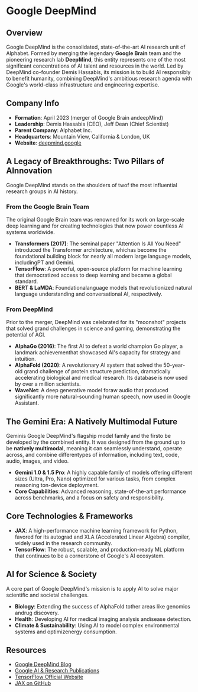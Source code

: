 ﻿# Google DeepMind

## Overview
Google DeepMind is the consolidated, state-of-the-art AI research unit of Alphabet. Formed by merging the legendary **Google Brain** team and the pioneering research lab **DeepMind**, this entity represents one of the most significant concentrations of AI talent and resources in the world. Led by DeepMind co-founder Demis Hassabis, its mission is to build AI responsibly to benefit humanity, combining DeepMind's ambitious research agenda with Google's world-class infrastructure and engineering expertise.

## Company Info
- **Formation**: April 2023 (merger of Google Brain andeepMind)
- **Leadership**: Demis Hassabis (CEO), Jeff Dean (Chief Scientist)
- **Parent Company**: Alphabet Inc.
- **Headquarters**: Mountain View, California & London, UK
- **Website**: [deepmind.google](https://deepmind.google/)

## A Legacy of Breakthroughs: Two Pillars of AInnovation
Google DeepMind stands on the shoulders of twof the most influential research groups in AI history.

### From the Google Brain Team
The original Google Brain team was renowned for its work on large-scale deep learning and for creating technologies that now power countless AI systems worldwide.
- **Transformers (2017)**: The seminal paper "Attention Is All You Need" introduced the Transformer architecture, whichas become the foundational building block for nearly all modern large language models, includingPT and Gemini.
- **TensorFlow**: A powerful, open-source platform for machine learning that democratized access to deep learning and became a global standard.
- **BERT & LaMDA**: Foundationalanguage models that revolutionized natural language understanding and conversational AI, respectively.

### From DeepMind
Prior to the merger, DeepMind was celebrated for its "moonshot" projects that solved grand challenges in science and gaming, demonstrating the potential of AGI.
- **AlphaGo (2016)**: The first AI to defeat a world champion Go player, a landmark achievementhat showcased AI's capacity for strategy and intuition.
- **AlphaFold (2020)**: A revolutionary AI system that solved the 50-year-old grand challenge of protein structure prediction, dramatically accelerating biological and medical research. Its database is now used by over a million scientists.
- **WaveNet**: A deep generative model foraw audio that produced significantly more natural-sounding human speech, now used in Google Assistant.

## The Gemini Era: A Natively Multimodal Future
Geminis Google DeepMind's flagship model family and the firsto be developed by the combined entity. It was designed from the ground up to be **natively multimodal**, meaning it can seamlessly understand, operate across, and combine differentypes of information, including text, code, audio, images, and video.
- **Gemini 1.0 & 1.5 Pro**: A highly capable family of models offering different sizes (Ultra, Pro, Nano) optimized for various tasks, from complex reasoning ton-device deployment.
- **Core Capabilities**: Advanced reasoning, state-of-the-art performance across benchmarks, and a focus on safety and responsibility.

## Core Technologies & Frameworks
- **JAX**: A high-performance machine learning framework for Python, favored for its autograd and XLA (Accelerated Linear Algebra) compiler, widely used in the research community.
- **TensorFlow**: The robust, scalable, and production-ready ML platform that continues to be a cornerstone of Google's AI ecosystem.

## AI for Science & Society
A core part of Google DeepMind's mission is to apply AI to solve major scientific and societal challenges.
- **Biology**: Extending the success of AlphaFold tother areas like genomics andrug discovery.
- **Health**: Developing AI for medical imaging analysis andisease detection.
- **Climate & Sustainability**: Using AI to model complex environmental systems and optimizenergy consumption.

## Resources
- [Google DeepMind Blog](https://deepmind.google/blog/)
- [Google AI & Research Publications](https://research.google/pubs/)
- [TensorFlow Official Website](https://www.tensorflow.org/)
- [JAX on GitHub](https://github.com/google/jax)
